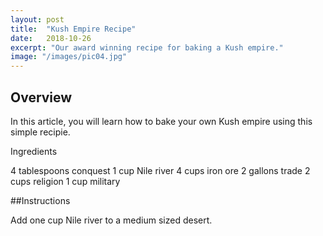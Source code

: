 ```yaml
---
layout: post
title:  "Kush Empire Recipe"
date:   2018-10-26
excerpt: "Our award winning recipe for baking a Kush empire."
image: "/images/pic04.jpg"
---
```


## Overview

In this article, you will learn how to bake your own Kush empire using this simple recipie. 
<br>

<bold>Ingredients</bold>

4 tablespoons conquest
1 cup Nile river
4 cups iron ore
2 gallons trade
2 cups religion
1 cup military

##Instructions

Add one cup Nile river to a medium sized desert.
